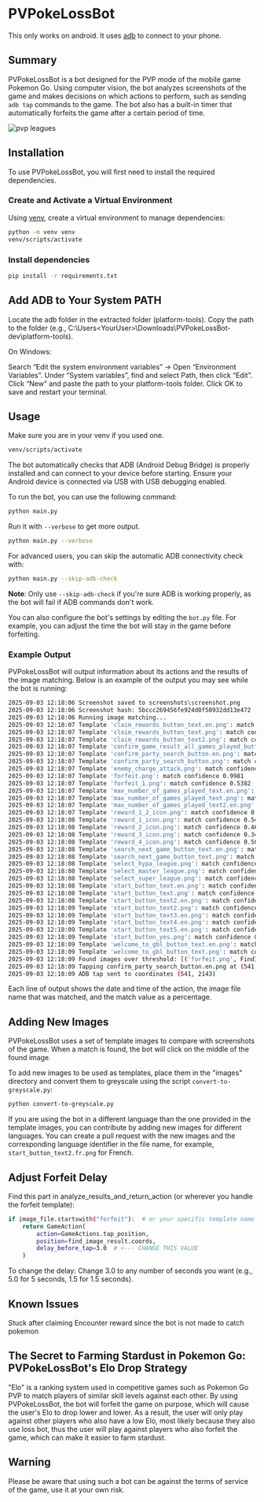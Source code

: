 # PVPokeLossBot

This only works on android. It uses [adb](https://developer.android.com/tools/adb) to connect to your phone.


## Summary

PVPokeLossBot is a bot designed for the PVP mode of the mobile game Pokemon Go.
Using computer vision, the bot analyzes screenshots of the game and makes decisions on which actions to perform, such as sending `adb tap` commands to the game.
The bot also has a built-in timer that automatically forfeits the game after a certain period of time.

![pvp leagues](https://external-content.duckduckgo.com/iu/?u=https%3A%2F%2Fstatic0.gamerantimages.com%2Fwordpress%2Fwp-content%2Fuploads%2F2020%2F07%2Fpokemon-go-battle-league-season-3-e1595952020123.jpg&f=1&nofb=1&ipt=a981ff5cbef41827663812e2a15e2ece03ec8a5505f8915cdf5f5d356843d09a&ipo=images)

## Installation

To use PVPokeLossBot, you will first need to install the required dependencies.

### Create and Activate a Virtual Environment

Using [venv](https://docs.python.org/3/library/venv.html), create a virtual environment to manage dependencies:

``` bash
python -m venv venv
venv/scripts/activate
```

### Install dependencies

``` bash
pip install -r requirements.txt
```
## Add ADB to Your System PATH

Locate the adb folder in the extracted folder (platform-tools).
Copy the path to the folder (e.g., C:\Users\<YourUser>\Downloads\PVPokeLossBot-dev\platform-tools).

On Windows:

Search “Edit the system environment variables” → Open “Environment Variables”.
Under “System variables”, find and select Path, then click “Edit”.
Click “New” and paste the path to your platform-tools folder.
Click OK to save and restart your terminal.

## Usage

Make sure you are in your venv if you used one.

``` bash
venv/scripts/activate
```

The bot automatically checks that ADB (Android Debug Bridge) is properly installed and can connect to your device before starting. Ensure your Android device is connected via USB with USB debugging enabled.

To run the bot, you can use the following command:

``` bash
python main.py
```

Run it with `--verbose` to get more output.

``` bash
python main.py --verbose
```

For advanced users, you can skip the automatic ADB connectivity check with:

``` bash
python main.py --skip-adb-check
```

**Note**: Only use `--skip-adb-check` if you're sure ADB is working properly, as the bot will fail if ADB commands don't work.

You can also configure the bot's settings by editing the `bot.py` file.
For example, you can adjust the time the bot will stay in the game before forfeiting.

### Example Output

PVPokeLossBot will output information about its actions and the results of the image matching.
Below is an example of the output you may see while the bot is running:

``` bash
2025-09-03 12:18:06 Screenshot saved to screenshots\screenshot.png
2025-09-03 12:18:06 Screenshot hash: 5bccc269456fe924d0f50932dd13e472
2025-09-03 12:18:06 Running image matching...
2025-09-03 12:18:07 Template 'claim_rewards_button_text.en.png': match confidence 0.4624
2025-09-03 12:18:07 Template 'claim_rewards_button_text.png': match confidence 0.3119
2025-09-03 12:18:07 Template 'claim_rewards_button_text2.png': match confidence 0.4475
2025-09-03 12:18:07 Template 'confirm_game_result_all_games_played_button.png': match confidence 0.3542
2025-09-03 12:18:07 Template 'confirm_party_search_button.en.png': match confidence 0.9743
2025-09-03 12:18:07 Template 'confirm_party_search_button.png': match confidence 0.6756
2025-09-03 12:18:07 Template 'enemy_charge_attack.png': match confidence 0.2437
2025-09-03 12:18:07 Template 'forfeit.png': match confidence 0.9981
2025-09-03 12:18:07 Template 'forfeit_1.png': match confidence 0.5382
2025-09-03 12:18:07 Template 'max_number_of_games_played_text.en.png': match confidence 0.4017
2025-09-03 12:18:07 Template 'max_number_of_games_played_text.png': match confidence 0.2709
2025-09-03 12:18:07 Template 'max_number_of_games_played_text2.en.png': match confidence 0.2987
2025-09-03 12:18:07 Template 'reward_1_2_icon.png': match confidence 0.7334
2025-09-03 12:18:08 Template 'reward_1_icon.png': match confidence 0.5478
2025-09-03 12:18:08 Template 'reward_2_icon.png': match confidence 0.4625
2025-09-03 12:18:08 Template 'reward_3_icon.png': match confidence 0.3415
2025-09-03 12:18:08 Template 'reward_4_icon.png': match confidence 0.5072
2025-09-03 12:18:08 Template 'search_next_game_button_text.en.png': match confidence 0.4627
2025-09-03 12:18:08 Template 'search_next_game_button_text.png': match confidence 0.4302
2025-09-03 12:18:08 Template 'select_hypa_league.png': match confidence 0.3831
2025-09-03 12:18:08 Template 'select_master_league.png': match confidence 0.4631
2025-09-03 12:18:08 Template 'select_super_league.png': match confidence 0.4494
2025-09-03 12:18:08 Template 'start_button_text.en.png': match confidence 0.5020
2025-09-03 12:18:08 Template 'start_button_text.png': match confidence 0.5858
2025-09-03 12:18:08 Template 'start_button_text2.en.png': match confidence 0.7802
2025-09-03 12:18:09 Template 'start_button_text2.png': match confidence 0.6799
2025-09-03 12:18:09 Template 'start_button_text3.en.png': match confidence 0.6981
2025-09-03 12:18:09 Template 'start_button_text4.en.png': match confidence 0.7718
2025-09-03 12:18:09 Template 'start_button_text5.en.png': match confidence 0.7266
2025-09-03 12:18:09 Template 'start_button_yes.png': match confidence 0.6609
2025-09-03 12:18:09 Template 'welcome_to_gbl_button_text.en.png': match confidence 0.4897
2025-09-03 12:18:09 Template 'welcome_to_gbl_button_text.png': match confidence 0.4706
2025-09-03 12:18:09 Found images over threshold: [('forfeit.png', FindImageResult(val=0.9980706572532654, coords=(114, 228))), ('confirm_party_search_button.en.png', FindImageResult(val=0.9742874503135681, coords=(541, 2143)))]
2025-09-03 12:18:09 Tapping confirm_party_search_button.en.png at (541, 2143) (confidence 97.43%)
2025-09-03 12:18:09 ADB tap sent to coordinates (541, 2143)
```

Each line of output shows the date and time of the action, the image file name that was matched, and the match value as a percentage.

## Adding New Images

PVPokeLossBot uses a set of template images to compare with screenshots of the game.
When a match is found, the bot will click on the middle of the found image.

To add new images to be used as templates, place them in the "images" directory and convert them to greyscale using the script `convert-to-greyscale.py`:

``` bash
python convert-to-greyscale.py
```

If you are using the bot in a different language than the one provided in the template images, you can contribute by adding new images for different languages.
You can create a pull request with the new images and the corresponding language identifier in the file name, for example, `start_button_text2.fr.png` for French.

## Adjust Forfeit Delay
Find this part in analyze_results_and_return_action (or wherever you handle the forfeit template):

``` bash
if image_file.startswith("forfeit"):  # or your specific template name
    return GameAction(
        action=GameActions.tap_position,
        position=find_image_result.coords,
        delay_before_tap=3.0  # <--- CHANGE THIS VALUE
    )
```
To change the delay:
Change 3.0 to any number of seconds you want (e.g., 5.0 for 5 seconds, 1.5 for 1.5 seconds).

## Known Issues

Stuck after claiming Encounter reward since the bot is not made to catch pokemon

## The Secret to Farming Stardust in Pokemon Go: PVPokeLossBot's Elo Drop Strategy

"Elo" is a ranking system used in competitive games such as Pokemon Go PVP to match players of similar skill levels against each other.
By using PVPokeLossBot, the bot will forfeit the game on purpose, which will cause the user's Elo to drop lower and lower.
As a result, the user will only play against other players who also have a low Elo, most likely because they also use loss bot, thus the user will play against players who also forfeit the game, which can make it easier to farm stardust.

## Warning

Please be aware that using such a bot can be against the terms of service of the game, use it at your own risk.
